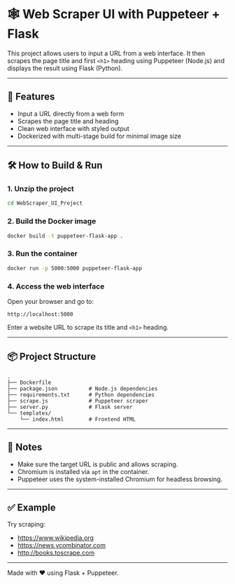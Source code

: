 
# 🕸️ Web Scraper UI with Puppeteer + Flask

This project allows users to input a URL from a web interface. It then scrapes the page title and first `<h1>` heading using Puppeteer (Node.js) and displays the result using Flask (Python).

---

## 🚀 Features

- Input a URL directly from a web form
- Scrapes the page title and heading
- Clean web interface with styled output
- Dockerized with multi-stage build for minimal image size

---

## 🛠️ How to Build & Run

### 1. Unzip the project

```bash
cd WebScraper_UI_Project
```

### 2. Build the Docker image

```bash
docker build -t puppeteer-flask-app .
```

### 3. Run the container

```bash
docker run -p 5000:5000 puppeteer-flask-app
```

### 4. Access the web interface

Open your browser and go to:

```
http://localhost:5000
```

Enter a website URL to scrape its title and `<h1>` heading.

---

## 📦 Project Structure

```
.
├── Dockerfile
├── package.json          # Node.js dependencies
├── requirements.txt      # Python dependencies
├── scrape.js             # Puppeteer scraper
├── server.py             # Flask server
└── templates/
    └── index.html        # Frontend HTML
```

---

## 🧠 Notes

- Make sure the target URL is public and allows scraping.
- Chromium is installed via `apt` in the container.
- Puppeteer uses the system-installed Chromium for headless browsing.

---

## ✅ Example

Try scraping:

- https://www.wikipedia.org
- https://news.ycombinator.com
- http://books.toscrape.com

---

Made with ❤️ using Flask + Puppeteer.
